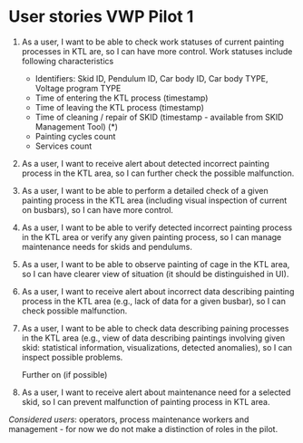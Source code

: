 # User stories VWP Pilot 1

1. As a user, I want to be able to check work statuses of current
    painting processes in KTL are, so I can have more control. Work
    statuses include following characteristics

    - Identifiers: Skid ID, Pendulum ID, Car body ID, Car body TYPE,
        Voltage program TYPE
    - Time of entering the KTL process (timestamp)
    - Time of leaving the KTL process (timestamp)
    - Time of cleaning / repair of SKID (timestamp - available from
        SKID Management Tool) (\*)
    - Painting cycles count
    - Services count

2. As a user, I want to receive alert about detected incorrect painting
    process in the KTL area, so I can further check the possible
    malfunction.

3. As a user, I want to be able to perform a detailed check of a given
    painting process in the KTL area (including visual inspection of
    current on busbars), so I can have more control.

4. As a user, I want to be able to verify detected incorrect painting
    process in the KTL area or verify any given painting process, so I
    can manage maintenance needs for skids and pendulums.

5. As a user, I want to be able to observe painting of cage in the KTL
    area, so I can have clearer view of situation (it should be
    distinguished in UI).

6. As a user, I want to receive alert about incorrect data describing
    painting process in the KTL area (e.g., lack of data for a given
    busbar), so I can check possible malfunction.

7. As a user, I want to be able to check data describing paining
    processes in the KTL area (e.g., view of data describing paintings
    involving given skid: statistical information, visualizations,
    detected anomalies), so I can inspect possible problems.

    Further on (if possible)

8. As a user, I want to receive alert about maintenance need for a
    selected skid, so I can prevent malfunction of painting process in
    KTL area.

*Considered users*: operators, process maintenance workers and
management - for now we do not make a distinction of roles in the pilot.
